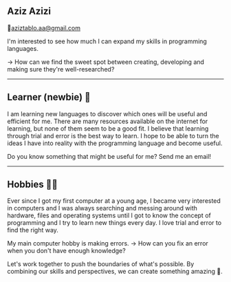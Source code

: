 Aziz Azizi
---

📧[aziztablo.aa@gmail.com](mailto:aziztablo.aa@gmail.com)

I'm interested to see how much I can expand my skills in programming languages.

→ How can we find the sweet spot between creating, developing and making sure
they're well-researched?

----

Learner (newbie) 🔰
---

I am learning new languages to discover which ones will be useful and efficient
for me. There are many resources available on the internet for learning,
but none of them seem to be a good fit. I believe that learning through
trial and error is the best way to learn.
I hope to be able to turn the ideas I have into reality with the
programming language and become useful.

Do you know something that might be useful for me?
Send me an email!

----

Hobbies 👨‍💻
---

Ever since I got my first computer at a young age, I became very interested in
computers and I was always searching and messing around with hardware, files and
operating systems until I got to know the concept of programming and I try to
learn new things every day.
I love trial and error to find the right way.

My main computer hobby is making errors.
→ How can you fix an error when you don't have enough knowledge?

Let's work together to push the boundaries of what's possible. By combining our
skills and perspectives, we can create something amazing 🤝.

